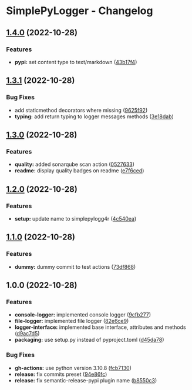 # SimplePyLogger - Changelog

## [1.4.0](https://github.com/M4RC0Sx/SimplePyLogger/compare/v1.3.1...v1.4.0) (2022-10-28)


### Features

* **pypi:** set content type to text/markdown ([43b17f4](https://github.com/M4RC0Sx/SimplePyLogger/commit/43b17f4e11cbca44ccf87d7337534f7c27545ccf))

## [1.3.1](https://github.com/M4RC0Sx/SimplePyLogger/compare/v1.3.0...v1.3.1) (2022-10-28)


### Bug Fixes

* add staticmethod decorators where missing ([9625f92](https://github.com/M4RC0Sx/SimplePyLogger/commit/9625f92cc69f2e53e372d286c5137278689e36b8))
* **typing:** add return typing to logger messages methods ([3e18dab](https://github.com/M4RC0Sx/SimplePyLogger/commit/3e18dabafdc4f0e5cadb266fa3383acc2b6aa336))

## [1.3.0](https://github.com/M4RC0Sx/SimplePyLogger/compare/v1.2.0...v1.3.0) (2022-10-28)


### Features

* **quality:** added sonarqube scan action ([0527633](https://github.com/M4RC0Sx/SimplePyLogger/commit/052763342708d78acbbc48e39afebd01eecfc2f5))
* **readme:** display  quality badges on readme ([e7f6ced](https://github.com/M4RC0Sx/SimplePyLogger/commit/e7f6cedcf849a12e98a458ede7f91ccba5435483))

## [1.2.0](https://github.com/M4RC0Sx/SimplePyLogger/compare/v1.1.0...v1.2.0) (2022-10-28)


### Features

* **setup:** update name to simplepylogg4r ([4c540ea](https://github.com/M4RC0Sx/SimplePyLogger/commit/4c540ea2ca224a378660adec3ffa168cc11f6165))

## [1.1.0](https://github.com/M4RC0Sx/SimplePyLogger/compare/v1.0.0...v1.1.0) (2022-10-28)


### Features

* **dummy:** dummy commit to test actions ([73df868](https://github.com/M4RC0Sx/SimplePyLogger/commit/73df868bd7cac92c70a58fc540bef4f8c84a5c3a))

## 1.0.0 (2022-10-28)


### Features

* **console-logger:** implemented console logger ([9cfb277](https://github.com/M4RC0Sx/SimplePyLogger/commit/9cfb277f608c62478ad2316caffaf5d3ecd46455))
* **file-logger:** implemented file logger ([82e6ce9](https://github.com/M4RC0Sx/SimplePyLogger/commit/82e6ce988f938cb3c483c7f629dde438d4d04657))
* **logger-interface:** implemented base interface, attributes and methods ([d9ac7d5](https://github.com/M4RC0Sx/SimplePyLogger/commit/d9ac7d56262bc168567c8cb699a9e7dd2a2fe81c))
* **packaging:** use setup.py instead of pyproject.toml ([d45da78](https://github.com/M4RC0Sx/SimplePyLogger/commit/d45da7832d8ad7a9990b4b47cb79ecab8e6e9ae5))


### Bug Fixes

* **gh-actions:** use python version 3.10.8 ([fcb7130](https://github.com/M4RC0Sx/SimplePyLogger/commit/fcb71308203896e6f0c73b4a05d7fd47a2d3888e))
* **release:** fix commits preset ([94e86fc](https://github.com/M4RC0Sx/SimplePyLogger/commit/94e86fccd32928c05b7bbb363855891791faf397))
* **release:** fix semantic-release-pypi plugin name ([b8550c3](https://github.com/M4RC0Sx/SimplePyLogger/commit/b8550c3ca477a685802fe318ac992f81f5b42252))
